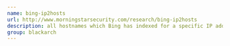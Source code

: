 ```yaml
---
name: bing-ip2hosts
url: http://www.morningstarsecurity.com/research/bing-ip2hosts
description: all hostnames which Bing has indexed for a specific IP address. URL : http://www.morningstarsecurity.com/research/bing-ip2hosts Groups : blackarch blackarch-recon
group: blackarch
---
```

